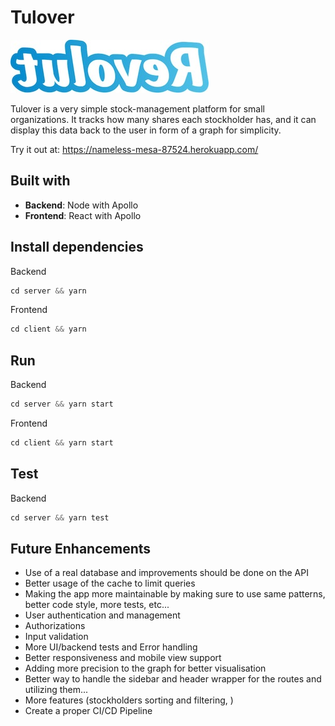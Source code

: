 # Tulover

![Alt text](./public/img/tuloverLogo.jpg)

Tulover is a very simple stock-management platform for small organizations. It tracks how many shares each stockholder has, and it can display this data back to the user in form of a graph for simplicity.

Try it out at:
https://nameless-mesa-87524.herokuapp.com/

## Built with

* **Backend**: Node with Apollo 
* **Frontend**: React with Apollo 

## Install dependencies

Backend
```js
cd server && yarn
```

Frontend
```js
cd client && yarn
```

## Run

Backend
```js
cd server && yarn start
```
Frontend
```js
cd client && yarn start
```

## Test

Backend
```js
cd server && yarn test
```

## Future Enhancements

- Use of a real database and improvements should be done on the API
- Better usage of the cache to limit queries
- Making the app more maintainable by making sure to use same patterns, better code style, more tests, etc...
- User authentication and management
- Authorizations
- Input validation
- More UI/backend tests and Error handling
- Better responsiveness and mobile view support
- Adding more precision to the graph for better visualisation
- Better way to handle the sidebar and header wrapper for the routes and utilizing them...
- More features (stockholders sorting and filtering, )
- Create a proper CI/CD Pipeline
